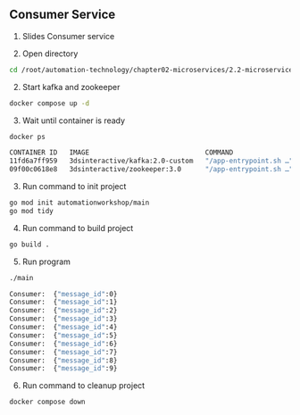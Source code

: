 ## Consumer Service

1. Slides Consumer service

2. Open directory
```bash
cd /root/automation-technology/chapter02-microservices/2.2-microservices-types/02-consumer-service
```

2. Start kafka and zookeeper
```bash
docker compose up -d
```

3. Wait until container is ready
```bash
docker ps
```
```bash
CONTAINER ID   IMAGE                             COMMAND                  CREATED          STATUS         PORTS                                                           NAMES
11fd6a7ff959   3dsinteractive/kafka:2.0-custom   "/app-entrypoint.sh …"   9 seconds ago    Up 8 seconds   9092/tcp, 0.0.0.0:9094->9094/tcp, :::9094->9094/tcp             02-consumer-service-kafka-1
09f00c0618e8   3dsinteractive/zookeeper:3.0      "/app-entrypoint.sh …"   10 seconds ago   Up 9 seconds   2888/tcp, 0.0.0.0:2181->2181/tcp, :::2181->2181/tcp, 3888/tcp   02-consumer-service-zookeeper-1
```

3. Run command to init project
```bash
go mod init automationworkshop/main
go mod tidy
```

4. Run command to build project
```bash
go build .
```

5. Run program
```bash
./main
```

```bash
Consumer:  {"message_id":0}
Consumer:  {"message_id":1}
Consumer:  {"message_id":2}
Consumer:  {"message_id":3}
Consumer:  {"message_id":4}
Consumer:  {"message_id":5}
Consumer:  {"message_id":6}
Consumer:  {"message_id":7}
Consumer:  {"message_id":8}
Consumer:  {"message_id":9}
```

6. Run command to cleanup project
```bash
docker compose down
```
